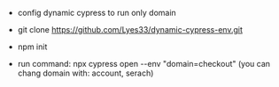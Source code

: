 - config dynamic cypress to run only domain 

- git clone https://github.com/Lyes33/dynamic-cypress-env.git

- npm init 

- run command: npx cypress open --env "domain=checkout" (you can chang domain with: account, serach)